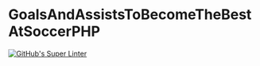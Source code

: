 # GoalsAndAssistsToBecomeTheBestAtSoccerPHP
[![GitHub's Super Linter](https://github.com/ICS20-Programming-SantiagoH/GoalsAndAssistsToBecomeTheBestAtSoccerPHP/workflows/GitHub's%20Super%20Linter/badge.svg)](https://github.com/ICS20-Programming-SantiagoH/GoalsAndAssistsToBecomeTheBestAtSoccerPHP/actions)